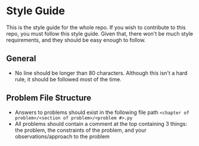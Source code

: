 Style Guide
===========

This is the style guide for the whole repo. If you wish to contribute to this
repo, you must follow this style guide. Given that, there won't be much style
requirements, and they should be easy enough to follow.

General
-------
- No line should be longer than 80 characters. Although this isn't a hard rule,
it should be followed most of the time.


Problem File Structure
----------------------
- Answers to problems should exist in the following file path 
`<chapter of problem>/<section of problem>/<problem #>.py`
- All problems should contain a comment at the top containing 3 things:
the problem, the constraints of the problem, and your observations/approach to
the problem

